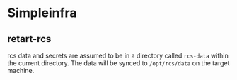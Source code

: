 Simpleinfra
===========

retart-rcs
----------

rcs data and secrets are assumed to be in a directory called `rcs-data` within the current
directory. The data will be synced to `/opt/rcs/data` on the target machine.
